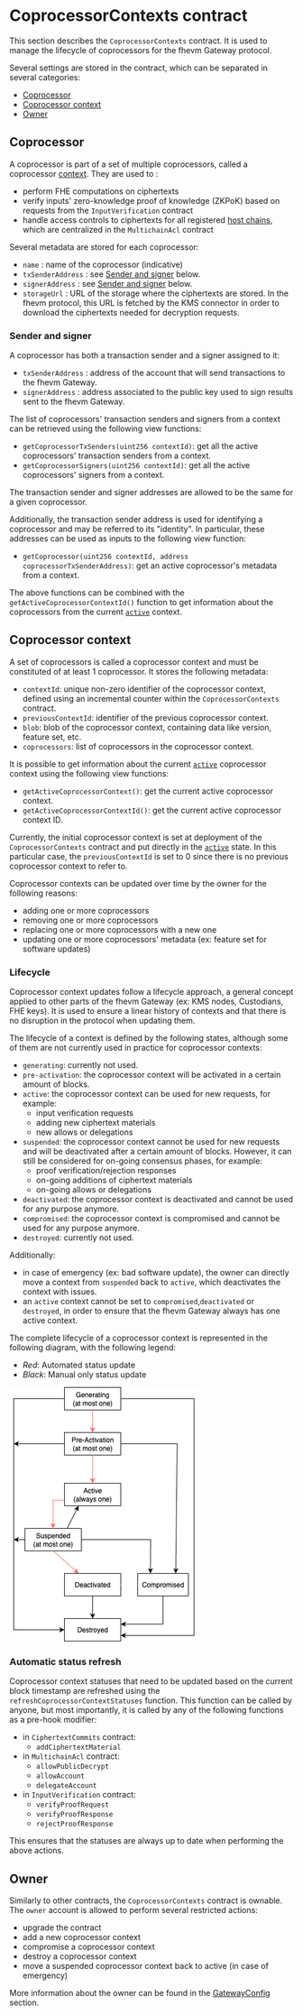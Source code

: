# CoprocessorContexts contract

This section describes the `CoprocessorContexts` contract. It is used to manage the lifecycle of coprocessors for the fhevm Gateway protocol.

Several settings are stored in the contract, which can be separated in several categories:

- [Coprocessor](#coprocessor)
- [Coprocessor context](#coprocessor-context)
- [Owner](#owner)

## Coprocessor

A coprocessor is part of a set of multiple coprocessors, called a coprocessor [context](#coprocessor-context). They are used to :

- perform FHE computations on ciphertexts
- verify inputs' zero-knowledge proof of knowledge (ZKPoK) based on requests from the `InputVerification` contract
- handle access controls to ciphertexts for all registered [host chains](./gateway_config.md#host-chains), which are centralized in the `MultichainAcl` contract

Several metadata are stored for each coprocessor:

- `name` : name of the coprocessor (indicative)
- `txSenderAddress` : see [Sender and signer](#sender-and-signer) below.
- `signerAddress` : see [Sender and signer](#sender-and-signer) below.
- `storageUrl` : URL of the storage where the ciphertexts are stored. In the fhevm protocol, this URL is fetched by the KMS connector in order to download the ciphertexts needed for decryption requests.

### Sender and signer

A coprocessor has both a transaction sender and a signer assigned to it:

- `txSenderAddress` : address of the account that will send transactions to the fhevm Gateway.
- `signerAddress` : address associated to the public key used to sign results sent to the fhevm Gateway.

The list of coprocessors' transaction senders and signers from a context can be retrieved using the following view functions:

- `getCoprocessorTxSenders(uint256 contextId)`: get all the active coprocessors' transaction senders from a context.
- `getCoprocessorSigners(uint256 contextId)`: get all the active coprocessors' signers from a context.

The transaction sender and signer addresses are allowed to be the same for a given coprocessor.

Additionally, the transaction sender address is used for identifying a coprocessor and may be referred to its "identity". In particular, these addresses can be used as inputs to the following view function:

- `getCoprocessor(uint256 contextId, address coprocessorTxSenderAddress)`: get an active coprocessor's metadata from a context.

The above functions can be combined with the `getActiveCoprocessorContextId()` function to get information about the coprocessors from the current [`active`](#lifecycle) context.

## Coprocessor context

A set of coprocessors is called a coprocessor context and must be constituted of at least 1 coprocessor. It stores the following metadata:

- `contextId`: unique non-zero identifier of the coprocessor context, defined using an incremental counter within the `CoprocessorContexts` contract.
- `previousContextId`: identifier of the previous coprocessor context.
- `blob`: blob of the coprocessor context, containing data like version, feature set, etc.
- `coprocessors`: list of coprocessors in the coprocessor context.

It is possible to get information about the current [`active`](#lifecycle) coprocessor context using the following view functions:

- `getActiveCoprocessorContext()`: get the current active coprocessor context.
- `getActiveCoprocessorContextId()`: get the current active coprocessor context ID.

Currently, the initial coprocessor context is set at deployment of the `CoprocessorContexts` contract and put directly in the [`active`](#lifecycle) state. In this particular case, the `previousContextId` is set to 0 since there is no previous coprocessor context to refer to.

Coprocessor contexts can be updated over time by the owner for the following reasons:

- adding one or more coprocessors
- removing one or more coprocessors
- replacing one or more coprocessors with a new one
- updating one or more coprocessors' metadata (ex: feature set for software updates)

### Lifecycle

Coprocessor context updates follow a lifecycle approach, a general concept applied to other parts of the fhevm Gateway (ex: KMS nodes, Custodians, FHE keys). It is used to ensure a linear history of contexts and that there is no disruption in the protocol when updating them.

The lifecycle of a context is defined by the following states, although some of them are not currently used in practice for coprocessor contexts:

- `generating`: currently not used.
- `pre-activation`: the coprocessor context will be activated in a certain amount of blocks.
- `active`: the coprocessor context can be used for new requests, for example:
  - input verification requests
  - adding new ciphertext materials
  - new allows or delegations
- `suspended`: the coprocessor context cannot be used for new requests and will be deactivated after a certain amount of blocks. However, it can still be considered for on-going consensus phases, for example:
  - proof verification/rejection responses
  - on-going additions of ciphertext materials
  - on-going allows or delegations
- `deactivated`: the coprocessor context is deactivated and cannot be used for any purpose anymore.
- `compromised`: the coprocessor context is compromised and cannot be used for any purpose anymore.
- `destroyed`: currently not used.

Additionally:

- in case of emergency (ex: bad software update), the owner can directly move a context from `suspended` back to `active`, which deactivates the context with issues.
- an `active` context cannot be set to `compromised`,`deactivated` or `destroyed`, in order to ensure that the fhevm Gateway always has one active context.

The complete lifecycle of a coprocessor context is represented in the following diagram, with the following legend:

- _Red_: Automated status update
- _Black_: Manual only status update

![Context lifecycle](../../.assets/lifecycle_contexts.png)

### Automatic status refresh

Coprocessor context statuses that need to be updated based on the current block timestamp are refreshed using the `refreshCoprocessorContextStatuses` function. This function can be called by anyone, but most importantly, it is called by any of the following functions as a pre-hook modifier:

- in `CiphertextCommits` contract:
  - `addCiphertextMaterial`
- in `MultichainAcl` contract:
  - `allowPublicDecrypt`
  - `allowAccount`
  - `delegateAccount`
- in `InputVerification` contract:
  - `verifyProofRequest`
  - `verifyProofResponse`
  - `rejectProofResponse`

This ensures that the statuses are always up to date when performing the above actions.

## Owner

Similarly to other contracts, the `CoprocessorContexts` contract is ownable. The `owner` account is allowed to perform several restricted actions:

- upgrade the contract
- add a new coprocessor context
- compromise a coprocessor context
- destroy a coprocessor context
- move a suspended coprocessor context back to active (in case of emergency)

More information about the owner can be found in the [GatewayConfig](./gateway_config.md#governance-accounts) section.
